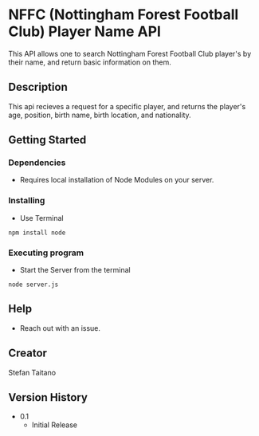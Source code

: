 # NFFC (Nottingham Forest Football Club) Player Name API

This API allows one to search Nottingham Forest Football Club player's by their name, and return basic information on them.

## Description

This api recieves a request for a specific player, and returns the player's age, position, birth name, birth location, and nationality.

## Getting Started

### Dependencies

* Requires local installation of Node Modules on your server.

### Installing

* Use Terminal
```
npm install node
```

### Executing program

* Start the Server from the terminal
```
node server.js
```

## Help

+ Reach out with an issue.

## Creator

Stefan Taitano

## Version History

* 0.1
    * Initial Release
